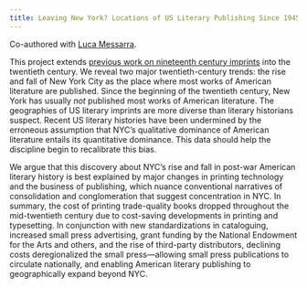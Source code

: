 ```yaml
---
title: Leaving New York? Locations of US Literary Publishing Since 1945
---
```


Co-authored with [Luca Messarra](https://english.stanford.edu/people/luca-messarra).

This project extends [previous work on nineteenth century imprints](https://c19datacollective.com/data/capital-us-literature/) into the twentieth century. We reveal two major twentieth-century trends: the rise and fall of New York City as the place where most works of American literature are published. Since the beginning of the twentieth century, New York has usually *not* published most works of American literature. The geographies of US literary imprints are more diverse than literary historians suspect. Recent US literary histories have been undermined by the erroneous assumption that NYC’s qualitative dominance of American literature entails its quantitative dominance. This data should help the discipline begin to recalibrate this bias.

We argue that this discovery about NYC’s rise and fall in post-war American literary history is best explained by major changes in printing technology and the business of publishing, which nuance conventional narratives of consolidation and conglomeration that suggest concentration in NYC. In summary, the cost of printing trade-quality books dropped throughout the mid-twentieth century due to cost-saving developments in printing and typesetting. In conjunction with new standardizations in cataloguing, increased small press advertising, grant funding by the National Endowment for the Arts and others, and the rise of third-party distributors, declining costs deregionalized the small press—allowing small press publications to circulate nationally, and enabling American literary publishing to geographically expand beyond NYC.
